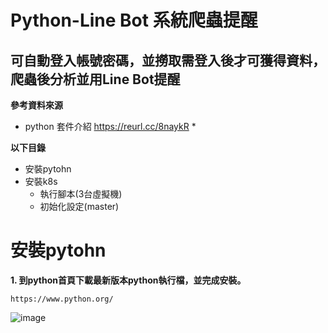 # Python-Line Bot 系統爬蟲提醒
## 可自動登入帳號密碼，並撈取需登入後才可獲得資料，爬蟲後分析並用Line Bot提醒

**參考資料來源**
* python 套件介紹 https://reurl.cc/8naykR *

**以下目錄**
* 安裝pytohn
* 安裝k8s
  * 執行腳本(3台虛擬機)
  * 初始化設定(master)

# 安裝pytohn

**1. 到python首頁下載最新版本python執行檔，並完成安裝。**
```
https://www.python.org/
```
![image](https://github.com/880831ian/Python-LineBot/blob/main/images/1.png)
